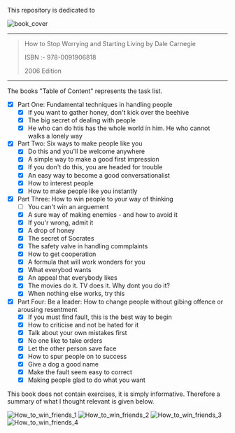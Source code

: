 This repository is dedicated to

![book_cover](book_cover.jpg)

---

> How to Stop Worrying and Starting Living by Dale Carnegie
>
> ISBN :- 978-0091906818
>
> 2006 Edition

---

The books "Table of Content"  represents the task list.

- [x] Part One: Fundamental techniques in handling people
    - [x] If you want to gather honey, don't kick over the beehive
    - [x] The big secret of dealing with people
    - [x] He who can do htis has the whole world in him. He who cannot walks a lonely way
- [x] Part Two: Six ways to make people like you
    - [x] Do this and you'll be welcome anywhere
    - [x] A simple way to make a good first impression
    - [x] If you don't do this, you are headed for trouble
    - [x] An easy way to become a good conversationalist
    - [x] How to interest people
    - [x] How to make people like you instantly
- [x] Part Three: How to win people to your way of thinking 
    - [ ] You can't win an arguement
    - [x] A sure way of making enemies - and how to avoid it
    - [x] If you'r wrong, admit it
    - [x] A drop of honey
    - [x] The secret of Socrates
    - [x] The safety valve in handling commplaints
    - [x] How to get cooperation
    - [x] A formula that will work wonders for you
    - [x] What everybod wants
    - [x] An appeal that everybody likes
    - [x] The movies do it. TV does it. Why dont you do it?
    - [x] When nothing else works, try this
- [x] Part Four: Be a leader: How to change people without gibing offence or arousing resentment
    - [x] If you must find fault, this is the best way to begin
    - [x] How to criticise and not be hated for it
    - [x] Talk about your own mistakes first
    - [x] No one like to take orders 
    - [x] Let the other person save face
    - [x] How to spur people on to success
    - [x] Give a dog a good name
    - [x] Make the fault seem easy to correct
    - [x] Making people glad to do what you want

This book does not contain exercises, it is simply informative. Therefore a summary of what I thought relevant is given below. 

![How_to_win_friends_1](How_to_win_friends_1.jpg)
![How_to_win_friends_2](How_to_win_friends_2.jpg)
![How_to_win_friends_3](How_to_win_friends_3.jpg)
![How_to_win_friends_4](How_to_win_friends_4.jpg)

